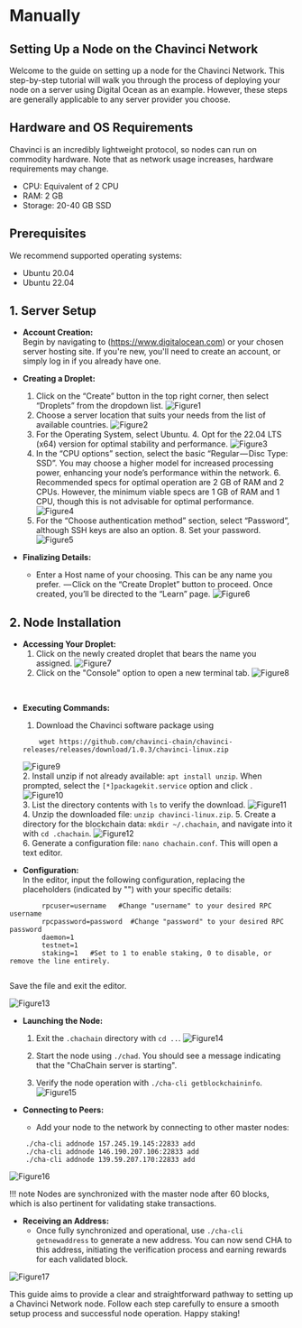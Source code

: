 # Manually

## __Setting Up a Node on the Chavinci Network__

Welcome to the guide on setting up a node for the Chavinci Network. This step-by-step tutorial will walk you through the process of deploying your node on a server using Digital Ocean as an example. However, these steps are generally applicable to any server provider you choose.

## __Hardware and OS Requirements__
Chavinci is an incredibly lightweight protocol, so nodes can run on commodity hardware. Note that as network usage increases, hardware requirements may change.

* CPU: Equivalent of 2 CPU
* RAM: 2 GB
* Storage: 20-40 GB SSD

## __Prerequisites__
We recommend supported operating systems:

* Ubuntu 20.04
* Ubuntu 22.04

## __1. Server Setup__

- __Account Creation:__ <br/>
    Begin by navigating to (https://www.digitalocean.com) or your chosen server hosting site. If you're new, you'll need to create an account, or simply log in if you already have one.

- __Creating a Droplet:__ <br/>
    1. Click on the “Create” button in the top right corner, then select “Droplets” from the dropdown list.
    ![Figure1](../../assets/images/node/node-1.jpeg)<br/>
    2. Choose a server location that suits your needs from the list of available countries.
    ![Figure2](../../assets/images/node/node-2.jpeg)<br/>
    3. For the Operating System, select Ubuntu. 4. Opt for the 22.04 LTS (x64) version for optimal stability and performance. 
    ![Figure3](../../assets/images/node/node-3.jpeg)<br/>
    5. In the “CPU options” section, select the basic “Regular — Disc Type: SSD”. You may choose a higher model for increased processing power, enhancing your node’s performance within the network. 6. Recommended specs for optimal operation are 2 GB of RAM and 2 CPUs. However, the minimum viable specs are 1 GB of RAM and 1 CPU, though this is not advisable for optimal performance.
    ![Figure4](../../assets/images/node/node-4.jpeg)<br/>
    7. For the “Choose authentication method” section, select “Password”, although SSH keys are also an option. 8. Set your password.
    ![Figure5](../../assets/images/node/node-5.jpeg)<br/>
  

- __Finalizing Details:__ <br/>
    - Enter a Host name of your choosing. This can be any name you prefer.  — Click on the “Create Droplet” button to proceed. Once created, you’ll be directed to the “Learn” page.
    ![Figure6](../../assets/images/node/node-6.jpeg)<br/>

## __2. Node Installation__

- __Accessing Your Droplet:__ <br/>
    1. Click on the newly created droplet that bears the name you assigned.
    ![Figure7](../../assets/images/node/node-7.jpeg)<br/>
    2. Click on the "Console" option to open a new terminal tab.
    ![Figure8](../../assets/images/node/node-8.jpeg)<br/>
<br/>

- __Executing Commands:__ <br/>
    1. Download the Chavinci software package using <br/>
    ```
        wget https://github.com/chavinci-chain/chavinci-releases/releases/download/1.0.3/chavinci-linux.zip
    ```
    ![Figure9](../../assets/images/node/node-9.jpeg)<br/>
    2. Install unzip if not already available: `apt install unzip`. When prompted, select the `[*]packagekit.service` option and click <ok>.
    ![Figure10](../../assets/images/node/node-10.jpeg)<br/>
    3. List the directory contents with `ls` to verify the download.
    ![Figure11](../../assets/images/node/node-11.jpeg)<br/>
    4. Unzip the downloaded file: `unzip chavinci-linux.zip`.
    5. Create a directory for the blockchain data: `mkdir ~/.chachain`, and navigate into it with `cd .chachain`.
    ![Figure12](../../assets/images/node/node-12.jpeg)<br/>
    6. Generate a configuration file: `nano chachain.conf`. This will open a text editor.


- __Configuration:__  <br/> 
  In the editor, input the following configuration, replacing the placeholders (indicated by "") with your specific details:

```
        rpcuser=username   #Change "username" to your desired RPC username
        rpcpassword=password  #Change "password" to your desired RPC password
        daemon=1
        testnet=1
        staking=1   #Set to 1 to enable staking, 0 to disable, or remove the line entirely.
        
```
Save the file and exit the editor.

![Figure13](../../assets/images/node/node-13.jpeg)<br/>

- __Launching the Node:__
    1. Exit the `.chachain` directory with `cd ..`.
    ![Figure14](../../assets/images/node/node-14.jpeg)<br/>

    2. Start the node using `./chad`. You should see a message indicating that the "ChaChain server is starting".
    3. Verify the node operation with `./cha-cli getblockchaininfo`.
    ![Figure15](../../assets/images/node/node-15.jpeg)<br/>


- __Connecting to Peers:__
    - Add your node to the network by connecting to other master nodes:

```
    ./cha-cli addnode 157.245.19.145:22833 add
    ./cha-cli addnode 146.190.207.106:22833 add
    ./cha-cli addnode 139.59.207.170:22833 add
```
![Figure16](../../assets/images/node/node-16.jpeg)<br/>

!!! note
    Nodes are synchronized with the master node after 60 blocks, which is also pertinent for validating stake transactions.

- __Receiving an Address:__
    - Once fully synchronized and operational, use `./cha-cli getnewaddress` to generate a new address. You can now send CHA to this address, initiating the verification process and earning rewards for each validated block.

![Figure17](../../assets/images/node/node-17.jpeg)<br/>



This guide aims to provide a clear and straightforward pathway to setting up a Chavinci Network node. Follow each step carefully to ensure a smooth setup process and successful node operation. Happy staking!